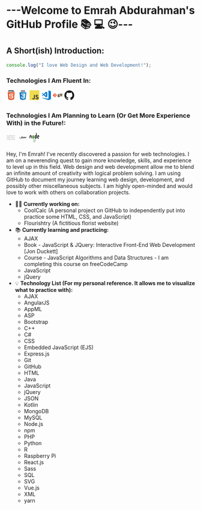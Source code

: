 # ---Welcome to Emrah Abdurahman's GitHub Profile :books: :computer: :wink:---

## A Short(ish) Introduction:

```js
console.log("I love Web Design and Web Development!");
```

### Technologies I Am Fluent In:

<img align="left" alt="HTML5" width="26px" src="images/html.png">
<img align="left" alt="CSS3" width="26px" style="margin-left: 5px" src="images/css.png">
<img align="left" alt="JavaScript" width="26px" style="margin-left: 5px" src="images/javascript.png">
<img align="left" alt="Microsoft Visual Studio Code" width="26px" style="margin-left: 5px" src="images/visual-studio-code.png">
<img align="left" alt="Git" width="26px" style="margin-left: 5px" src="images/git.png">
<img align="left" alt="GitHub" width="26px" style="margin-left: 5px" src="images/github.png">

<br>
<br>

### Technologies I Am Planning to Learn (Or Get More Experience With) in the Future!:

<img align="left" alt="Express.js" width="26px" style="margin-right: 5px" src="images/expressjs.png">
<img align="left" alt="jQuery" width="26px" style="margin-right: 5px" src="images/jquery.png">
<img align="left" alt="Node.js" width="26px" style="margin-right: 5px" src="images/nodejs.png">

<br>
<br>

Hey, I'm Emrah! I've recently discovered a passion for web technologies. I am on a neverending quest to gain more knowledge, skills,
and experience to level up in this field. Web design and web development allow me to blend an infinite amount of
creativity with logical problem solving. I am using GitHub to document my journey learning web design, development,
and possibly other miscellaneous subjects. I am highly open-minded and would love to work with others on collaboration
projects.

- 👨‍🔬 **Currently working on:**
  - CoolCalc (A personal project on GitHub to independently put into practice some HTML, CSS, and JavaScript)
  - Flourishtry (A fictitious florist website)
- 📚 **Currently learning and practicing:**
  - AJAX
  - Book - JavaScript & JQuery: Interactive Front-End Web Development [Jon Duckett]
  - Course - JavaScript Algorithms and Data Structures - I am completing this course on freeCodeCamp
  - JavaScript
  - jQuery
- :bulb: **Technology List (For my personal reference. It allows me to visualize what to practice with):**
  - AJAX
  - AngularJS
  - AppML
  - ASP
  - Bootstrap
  - C++
  - C#
  - CSS
  - Embedded JavaScript (EJS)
  - Express.js
  - Git
  - GitHub
  - HTML
  - Java
  - JavaScript
  - jQuery
  - JSON
  - Kotlin
  - MongoDB
  - MySQL
  - Node.js
  - npm
  - PHP
  - Python
  - R
  - Raspberry Pi
  - React.js
  - Sass
  - SQL
  - SVG
  - Vue.js
  - XML
  - yarn
